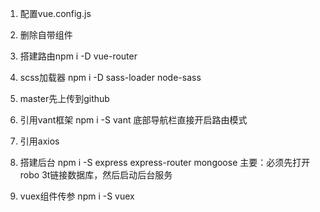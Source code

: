 1. 配置vue.config.js

2. 删除自带组件

3. 搭建路由npm i -D vue-router

4. scss加载器  npm i -D sass-loader node-sass

5. master先上传到github

6. 引用vant框架 npm i -S vant
  底部导航栏直接开启路由模式

7. 引用axios

8. 搭建后台 npm i -S express express-router mongoose 
主要：必须先打开robo 3t链接数据库，然后启动后台服务

9. vuex组件传参  npm i -S vuex